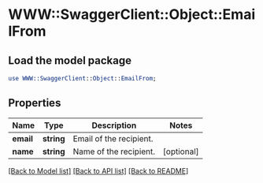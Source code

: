 # WWW::SwaggerClient::Object::EmailFrom

## Load the model package
```perl
use WWW::SwaggerClient::Object::EmailFrom;
```

## Properties
Name | Type | Description | Notes
------------ | ------------- | ------------- | -------------
**email** | **string** | Email of the recipient. | 
**name** | **string** | Name of the recipient. | [optional] 

[[Back to Model list]](../README.md#documentation-for-models) [[Back to API list]](../README.md#documentation-for-api-endpoints) [[Back to README]](../README.md)


